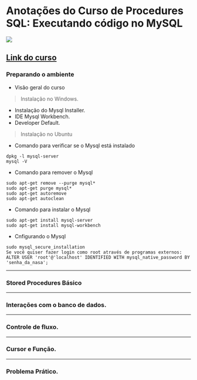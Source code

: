 # Anotações do Curso de  Procedures SQL: Executando código no MySQL
![](https://www.alura.com.br/assets/api/share/curso-mysql-procedures.png)
## [Link do curso](https://cursos.alura.com.br/course/mysql-procedures)

### Preparando o ambiente
* Visão geral do curso
> Instalação no Windows.

* Instalação do Mysql Installer.
* IDE Mysql Workbench.
* Developer Default.

> Instalação no Ubuntu
* Comando para verificar se o Mysql está instalado
```
dpkg -l mysql-server
mysql -V
```
* Comando para remover o Mysql
```
sudo apt-get remove --purge mysql*
sudo apt-get purge mysql*
sudo apt-get autoremove
sudo apt-get autoclean
```
* Comando para instalar o Mysql
```
sudo apt-get install mysql-server
sudo apt-get install mysql-workbench
```
* Cnfigurando o Mysql
```
sudo mysql_secure_installation
Se você quiser fazer login como root através de programas externos:
ALTER USER 'root'@'localhost' IDENTIFIED WITH mysql_native_password BY 'senha_da_nasa';
```
---

### Stored Procedures Básico

---

### Interações com o banco de dados.

---

### Controle de fluxo.

---

### Cursor e Função.

---

### Problema Prático.


